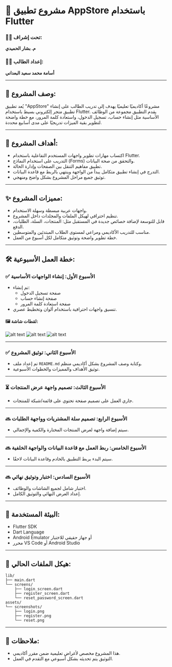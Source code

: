 # 📱 مشروع تطبيق AppStore باستخدام Flutter

### 🧑‍🏫 تحت إشراف:
**م. بشار الحميدي**

### 👨‍🎓 إعداد الطالب:
**أسامة محمد سعيد البعداني**

---

## 📝 وصف المشروع:

يُعد تطبيق "AppStore" مشروعًا أكاديميًا تعليميًا يهدف إلى تدريب الطالب على إنشاء تطبيق متجر إلكتروني بسيط باستخدام Flutter. يقدم التطبيق مجموعة من الوظائف الأساسية مثل إنشاء حساب، تسجيل الدخول، واستعادة كلمة المرور، مع خطة واضحة لتطوير بقية الميزات تدريجيًا على مدى أسابيع محددة.

---

## 🎯 أهداف المشروع:

- اكتساب مهارات تطوير واجهات المستخدم التفاعلية باستخدام Flutter.
- التدريب على استخدام النماذج (Forms) والتحقق من صحة البيانات.
- تطبيق مفاهيم التنقل بين الصفحات وإدارة الحالة.
- التدرج في إنشاء تطبيق متكامل يبدأ من الواجهة وينتهي بالربط مع قاعدة البيانات.
- توثيق جميع مراحل المشروع بشكل واضح ومنهجي.

---

## ✨ مميزات المشروع:

- واجهات عربية مبسطة وسهلة الاستخدام.
- تنظيم احترافي لهيكل الملفات والمجلدات داخل المشروع.
- قابل للتوسعة لإضافة خصائص جديدة في المستقبل مثل: المنتجات، السلة، الطلبات، الدفع.
- مناسب للتدريب الأكاديمي ومراعي لمستوى الطلاب المبتدئين والمتوسطين.
- خطة تطوير واضحة وتوثيق متكامل لكل أسبوع من العمل.

---

## 🛠️ خطة العمل الأسبوعية:

### ✅ الأسبوع الأول: إنشاء الواجهات الأساسية
- تم إنشاء:
  - صفحة تسجيل الدخول
  - صفحة إنشاء حساب
  - صفحة استعادة كلمة المرور
- تنسيق واجهات احترافية باستخدام ألوان وتخطيط عصري.

#### 🖼️ لقطات شاشة:

![alt text](<assets/screenshots/Screenshot 2025-08-23 002918.png>)
![alt text](<assets/screenshots/Screenshot 2025-08-22 235236.png>)
![alt text](<assets/screenshots/Screenshot 2025-08-23 002934.png>)

---

### ✅ الأسبوع الثاني: توثيق المشروع
- تم إعداد ملف `README.md` وكتابة وصف المشروع بشكل أكاديمي منظم.
- توثيق الأهداف والمميزات والخطوات الأسبوعية.

---

### ⏳ الأسبوع الثالث: تصميم واجهة عرض المنتجات
- جاري العمل على تصميم صفحة تحتوي على قائمة/شبكة للمنتجات.

---

### 🔜 الأسبوع الرابع: تصميم سلة المشتريات وواجهة الطلبات
- سيتم إضافة واجهة لعرض المنتجات المختارة والكمية والإجمالي.

---

### 🔜 الأسبوع الخامس: ربط العمل مع قاعدة البيانات والواجهة الخلفية
- سيتم البدء بربط التطبيق بالخادم وقاعدة البيانات لاحقًا.

---

### 🔜 الأسبوع السادس: اختبار وتوثيق نهائي
- اختبار شامل لجميع الشاشات والوظائف.
- إعداد العرض النهائي والتوثيق الكامل.

---

## 🧪 البيئة المستخدمة:

- Flutter SDK  
- Dart Language  
- Android Emulator أو جهاز حقيقي للاختبار  
- محرر VS Code أو Android Studio  

---

## 📂 هيكل الملفات الحالي:

```
lib/
├── main.dart
└── screens/
    ├── login_screen.dart
    ├── register_screen.dart
    └── reset_password_screen.dart
assets/
└── screenshots/
    ├── login.png
    ├── register.png
    └── reset.png
```

---

## 📌 ملاحظات:

- هذا المشروع مخصص لأغراض تعليمية ضمن مقرر أكاديمي.
- التوثيق يتم تحديثه بشكل أسبوعي مع التقدم في العمل.